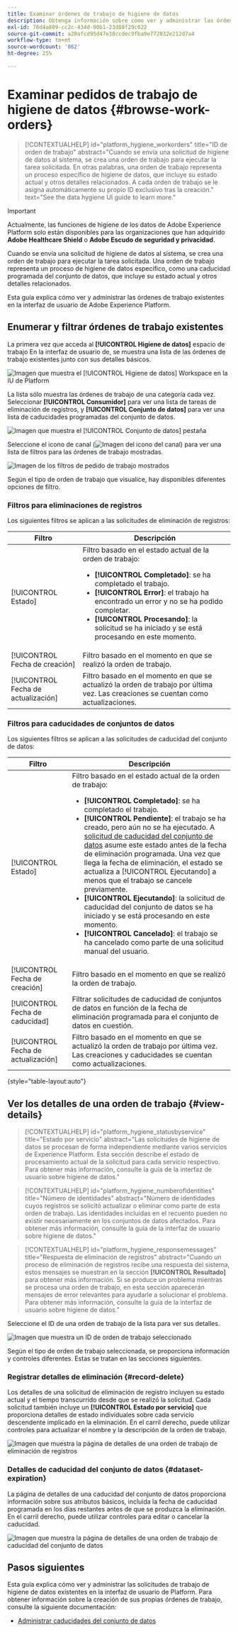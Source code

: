 ```yaml
---
title: Examinar órdenes de trabajo de higiene de datos
description: Obtenga información sobre cómo ver y administrar las órdenes de trabajo de higiene de datos existentes en la interfaz de usuario de Adobe Experience Platform.
exl-id: 76d4a809-cc2c-434d-90b1-23d88f29c022
source-git-commit: a20afcd95d47e38ccdec9fba9e772032e212d7a4
workflow-type: tm+mt
source-wordcount: '862'
ht-degree: 25%

---
```


# Examinar pedidos de trabajo de higiene de datos {#browse-work-orders}

>[!CONTEXTUALHELP]
>id="platform_hygiene_workorders"
>title="ID de orden de trabajo"
>abstract="Cuando se envía una solicitud de higiene de datos al sistema, se crea una orden de trabajo para ejecutar la tarea solicitada. En otras palabras, una orden de trabajo representa un proceso específico de higiene de datos, que incluye su estado actual y otros detalles relacionados. A cada orden de trabajo se le asigna automáticamente su propio ID exclusivo tras la creación."
>text="See the data hygiene UI guide to learn more."

>[!IMPORTANT]
>
>Actualmente, las funciones de higiene de los datos de Adobe Experience Platform solo están disponibles para las organizaciones que han adquirido **Adobe Healthcare Shield** o **Adobe Escudo de seguridad y privacidad**.

Cuando se envía una solicitud de higiene de datos al sistema, se crea una orden de trabajo para ejecutar la tarea solicitada. Una orden de trabajo representa un proceso de higiene de datos específico, como una caducidad programada del conjunto de datos, que incluye su estado actual y otros detalles relacionados.

Esta guía explica cómo ver y administrar las órdenes de trabajo existentes en la interfaz de usuario de Adobe Experience Platform.

## Enumerar y filtrar órdenes de trabajo existentes

La primera vez que acceda al **[!UICONTROL Higiene de datos]** espacio de trabajo En la interfaz de usuario de, se muestra una lista de las órdenes de trabajo existentes junto con sus detalles básicos.

![Imagen que muestra el [!UICONTROL Higiene de datos] Workspace en la IU de Platform](../images/ui/browse/work-order-list.png)

La lista sólo muestra las órdenes de trabajo de una categoría cada vez. Seleccionar **[!UICONTROL Consumidor]** para ver una lista de tareas de eliminación de registros, y **[!UICONTROL Conjunto de datos]** para ver una lista de caducidades programadas del conjunto de datos.

![Imagen que muestra el [!UICONTROL Conjunto de datos] pestaña](../images/ui/browse/dataset-tab.png)

Seleccione el icono de canal (![Imagen del icono del canal](../images/ui/browse/funnel-icon.png)) para ver una lista de filtros para las órdenes de trabajo mostradas.

![Imagen de los filtros de pedido de trabajo mostrados](../images/ui/browse/filters.png)

Según el tipo de orden de trabajo que visualice, hay disponibles diferentes opciones de filtro.

### Filtros para eliminaciones de registros

Los siguientes filtros se aplican a las solicitudes de eliminación de registros:

| Filtro | Descripción |
| --- | --- |
| [!UICONTROL Estado] | Filtro basado en el estado actual de la orden de trabajo:<ul><li>**[!UICONTROL Completado]**: se ha completado el trabajo.</li><li>**[!UICONTROL Error]**: el trabajo ha encontrado un error y no se ha podido completar.</li><li>**[!UICONTROL Procesando]**: la solicitud se ha iniciado y se está procesando en este momento.</li></ul> |
| [!UICONTROL Fecha de creación] | Filtro basado en el momento en que se realizó la orden de trabajo. |
| [!UICONTROL Fecha de actualización] | Filtro basado en el momento en que se actualizó la orden de trabajo por última vez. Las creaciones se cuentan como actualizaciones. |

### Filtros para caducidades de conjuntos de datos

Los siguientes filtros se aplican a las solicitudes de caducidad del conjunto de datos:

| Filtro | Descripción |
| --- | --- |
| [!UICONTROL Estado] | Filtro basado en el estado actual de la orden de trabajo:<ul><li>**[!UICONTROL Completado]**: se ha completado el trabajo.</li><li>**[!UICONTROL Pendiente]**: el trabajo se ha creado, pero aún no se ha ejecutado. A [solicitud de caducidad del conjunto de datos](./dataset-expiration.md) asume este estado antes de la fecha de eliminación programada. Una vez que llega la fecha de eliminación, el estado se actualiza a [!UICONTROL Ejecutando] a menos que el trabajo se cancele previamente.</li><li>**[!UICONTROL Ejecutando]**: la solicitud de caducidad del conjunto de datos se ha iniciado y se está procesando en este momento.</li><li>**[!UICONTROL Cancelado]**: el trabajo se ha cancelado como parte de una solicitud manual del usuario.</li></ul> |
| [!UICONTROL Fecha de creación] | Filtro basado en el momento en que se realizó la orden de trabajo. |
| [!UICONTROL Fecha de caducidad] | Filtrar solicitudes de caducidad de conjuntos de datos en función de la fecha de eliminación programada para el conjunto de datos en cuestión. |
| [!UICONTROL Fecha de actualización] | Filtro basado en el momento en que se actualizó la orden de trabajo por última vez. Las creaciones y caducidades se cuentan como actualizaciones. |

{style="table-layout:auto"}

## Ver los detalles de una orden de trabajo {#view-details}

>[!CONTEXTUALHELP]
>id="platform_hygiene_statusbyservice"
>title="Estado por servicio"
>abstract="Las solicitudes de higiene de datos se procesan de forma independiente mediante varios servicios de Experience Platform. Esta sección describe el estado de procesamiento actual de la solicitud para cada servicio respectivo. Para obtener más información, consulte la guía de la interfaz de usuario sobre higiene de datos."

>[!CONTEXTUALHELP]
>id="platform_hygiene_numberofidentities"
>title="Número de identidades"
>abstract="Número de identidades cuyos registros se solicitó actualizar o eliminar como parte de esta orden de trabajo. Las identidades incluidas en el recuento pueden no existir necesariamente en los conjuntos de datos afectados. Para obtener más información, consulte la guía de la interfaz de usuario sobre higiene de datos."

>[!CONTEXTUALHELP]
>id="platform_hygiene_responsemessages"
>title="Respuesta de eliminación de registros"
>abstract="Cuando un proceso de eliminación de registros recibe una respuesta del sistema, estos mensajes se muestran en la sección **[!UICONTROL Resultado]** para obtener más información. Si se produce un problema mientras se procesa una orden de trabajo, en esta sección aparecerán mensajes de error relevantes para ayudarle a solucionar el problema. Para obtener más información, consulte la guía de la interfaz de usuario sobre higiene de datos."

Seleccione el ID de una orden de trabajo de la lista para ver sus detalles.

![Imagen que muestra un ID de orden de trabajo seleccionado](../images/ui/browse/select-work-order.png)

Según el tipo de orden de trabajo seleccionada, se proporciona información y controles diferentes. Estas se tratan en las secciones siguientes.

### Registrar detalles de eliminación {#record-delete}

Los detalles de una solicitud de eliminación de registro incluyen su estado actual y el tiempo transcurrido desde que se realizó la solicitud. Cada solicitud también incluye un **[!UICONTROL Estado por servicio]** que proporciona detalles de estado individuales sobre cada servicio descendente implicado en la eliminación. En el carril derecho, puede utilizar controles para actualizar el nombre y la descripción de la orden de trabajo.

![Imagen que muestra la página de detalles de una orden de trabajo de eliminación de registros](../images/ui/browse/record-delete-details.png)

### Detalles de caducidad del conjunto de datos {#dataset-expiration}

La página de detalles de una caducidad del conjunto de datos proporciona información sobre sus atributos básicos, incluida la fecha de caducidad programada en los días restantes antes de que se produzca la eliminación. En el carril derecho, puede utilizar controles para editar o cancelar la caducidad.

![Imagen que muestra la página de detalles de una orden de trabajo de caducidad del conjunto de datos](../images/ui/browse/ttl-details.png)

## Pasos siguientes

Esta guía explica cómo ver y administrar las solicitudes de trabajo de higiene de datos existentes en la interfaz de usuario de Platform. Para obtener información sobre la creación de sus propias órdenes de trabajo, consulte la siguiente documentación:

* [Administrar caducidades del conjunto de datos](./dataset-expiration.md)
<!-- * [Manage record deletes](./record-delete.md) -->
